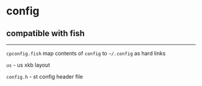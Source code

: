 # config
## compatible with fish
---
`cpconfig.fish` map contents of `config` to `~/.config` as hard links

`us` - us xkb layout

`config.h` - st config header file